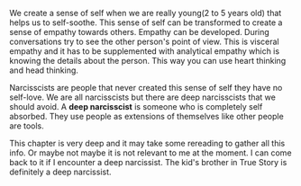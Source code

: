 We create a sense of self when we are really young(2 to 5 years old) that helps us to self-soothe. This sense of self can be transformed to create a sense of empathy towards others. Empathy can be developed. During conversations try to see the other person's point of view. This is visceral empathy and it has to be supplemented with analytical empathy which is knowing the details about the person. This way you can use heart thinking and head thinking.

Narcisscists are people that never created this sense of self they have no self-love. We are all narcisscists but there are deep narcisscists that we should avoid. A **deep narcisscist** is someone who is completely self absorbed. They use people as extensions of themselves like other people are tools.

This chapter is very deep and it may take some rereading to gather all this info. Or maybe not maybe it is not relevant to me at the moment. I can come back to it if I encounter a deep narcissist. The kid's brother in True Story is definitely a deep narcissist. 
